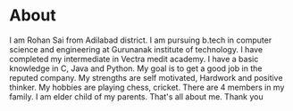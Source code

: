 # About
I am Rohan Sai from Adilabad district.
I am pursuing b.tech in computer science and engineering at Gurunanak institute of technology.
I have completed my intermediate in Vectra medit academy.
I have a basic knowledge in C, Java and Python.
My goal is to get a good job in the reputed company.
My strengths are self motivated, Hardwork and positive thinker.
My hobbies are playing chess, cricket.
There are 4 members in my family.
I am elder child of my parents.
That's all about me.
Thank you
